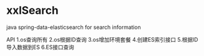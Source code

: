 # xxlSearch
java spring-data-elasticsearch for search information

API
1.os查询所有
2.os根据ID查询
3.os增加环境套餐
4.创建ES索引接口
5.根据ID导入数据到ES
6.ES接口查询
